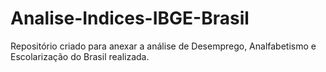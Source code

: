 # Analise-Indices-IBGE-Brasil
Repositório criado para anexar a análise de Desemprego, Analfabetismo e Escolarização do Brasil realizada.
